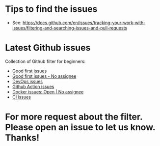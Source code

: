 # Tips to find the issues
- See: https://docs.github.com/en/issues/tracking-your-work-with-issues/filtering-and-searching-issues-and-pull-requests

# Latest Github issues
Collection of Github filter for beginners:
- [Good first issues](https://github.com/issues?q=is%3Aopen+label%3A%22good+first+issue%22+)
- [Good first issues - No assignee](https://github.com/issues?q=is%3Aopen+label%3A%22good+first+issue%22+comments%3A0+no%3Aassignee)
- [DevOps issues](https://github.com/issues?q=is%3Aopen+is%3Aissue+no%3Aassignee+label%3ACI%2FCD%2CCI%2CDevOps+)
- [Github Action issues](https://github.com/issues?q=is%3Aopen+no%3Aassignee+label%3Agithub_actions)
- [Docker issues: Open | No assignee](https://github.com/issues?q=is%3Aopen+is%3Aissue+label%3Adocker+no%3Aassignee)
- [CI issues](https://github.com/issues?q=is%3Aopen+is%3Aissue+no%3Aassignee+label%3ACI)

# For more request about the filter. Please open an issue to let us know. Thanks!
